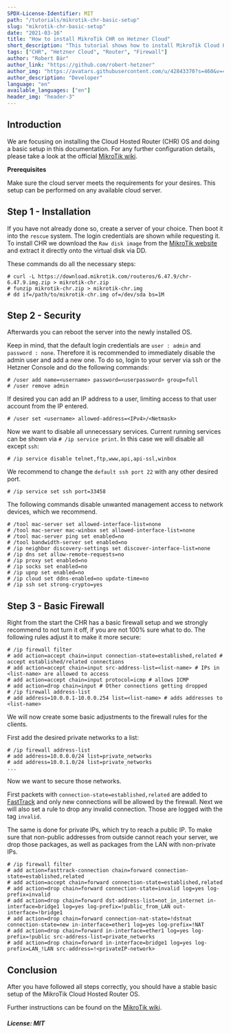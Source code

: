 ```yaml
---
SPDX-License-Identifier: MIT
path: "/tutorials/mikrotik-chr-basic-setup"
slug: "mikrotik-chr-basic-setup"
date: "2021-03-16"
title: "How to install MikroTik CHR on Hetzner Cloud"
short_description: "This tutorial shows how to install MikroTik Cloud Hosted Router (CHR) on Hetzner Cloud in just a few steps."
tags: ["CHR", "Hetzner Cloud", "Router", "Firewall"]
author: "Robert Bär"
author_link: "https://github.com/robert-hetzner"
author_img: "https://avatars.githubusercontent.com/u/42843370?s=460&v=4"
author_description: "Developer"
language: "en"
available_languages: ["en"]
header_img: "header-3"
---
```


## Introduction

We are focusing on installing the Cloud Hosted Router (CHR) OS and doing a basic setup in this documentation. For any further configuration details, please take a look at the official [MikroTik wiki](https://wiki.mikrotik.com/wiki/Main_Page).

**Prerequisites**

Make sure the cloud server meets the requirements for your desires. This setup can be performed on any available cloud server.

## Step 1 - Installation

If you have not already done so, create a server of your choice. Then boot it into the `rescue` system. The login credentials are shown while requesting it. To install CHR we download the `Raw disk image` from the [MikroTik website](https://mikrotik.com/download#chr) and extract it directly onto the virtual disk via DD.

These commands do all the necessary steps:

```
# curl -L https://download.mikrotik.com/routeros/6.47.9/chr-6.47.9.img.zip > mikrotik-chr.zip
# funzip mikrotik-chr.zip > mikrotik-chr.img
# dd if=/path/to/mikrotik-chr.img of=/dev/sda bs=1M
```

## Step 2 -  Security

Afterwards you can reboot the server into the newly installed OS.

Keep in mind, that the default login credentials are `user : admin` and `password : none`. Therefore it is recommended to immediately disable the admin user and add a new one. To do so, login to your server via ssh or the Hetzner Console and do the following commands:

```
# /user add name=<username> password=<userpassword> group=full
# /user remove admin
```

If desired you can add an IP address to a user, limiting access to that user account from the IP entered.

```
# /user set <username> allowed-address=<IPv4>/<Netmask>
```

Now we want to disable all unnecessary services. Current running services can be shown via `# /ip service print`.  In this case we will disable all except `ssh`:

```
# /ip service disable telnet,ftp,www,api,api-ssl,winbox
``` 

We recommend to change the `default ssh port 22` with any other desired port.

```
# /ip service set ssh port=33458
```

The following commands disable unwanted management access to network devices, which we recommend.

```
# /tool mac-server set allowed-interface-list=none
# /tool mac-server mac-winbox set allowed-interface-list=none
# /tool mac-server ping set enabled=no
# /tool bandwidth-server set enabled=no
# /ip neighbor discovery-settings set discover-interface-list=none 
# /ip dns set allow-remote-requests=no
# /ip proxy set enabled=no
# /ip socks set enabled=no
# /ip upnp set enabled=no
# /ip cloud set ddns-enabled=no update-time=no
# /ip ssh set strong-crypto=yes
```

## Step 3 - Basic Firewall

Right from the start the CHR has a basic firewall setup and we strongly recommend to not turn it off, if you are not 100% sure what to do. The following rules adjust it to make it more secure:

```
# /ip firewall filter
# add action=accept chain=input connection-state=established,related # accept established/related connections 
# add action=accept chain=input src-address-list=<list-name> # IPs in <list-name> are allowed to access 
# add action=accept chain=input protocol=icmp # allows ICMP
# add action=drop chain=input # Other connections getting dropped
# /ip firewall address-list
# add address=10.0.0.1-10.0.0.254 list=<list-name> # adds addresses to <list-name>
```

We will now create some basic adjustments to the firewall rules for the clients.

First add the desired private networks to a list:

```
# /ip firewall address-list
# add address=10.0.0.0/24 list=private_networks
# add address=10.0.1.0/24 list=private_networks
...
```

Now we want to secure those networks.

First packets with `connection-state=established,related` are added to [FastTrack](https://wiki.mikrotik.com/wiki/Manual:IP/Fasttrack) and only new connections will be allowed by the firewall. Next we will also set a rule to drop any invalid connection. Those are logged with the tag `invalid`.

The same is done for private IPs, which try to reach a public IP. To make sure that non-public addresses from outside cannot reach your server, we drop those packages, as well as packages from the LAN with non-private IPs.

``` 
# /ip firewall filter
# add action=fasttrack-connection chain=forward connection-state=established,related
# add action=accept chain=forward connection-state=established,related
# add action=drop chain=forward connection-state=invalid log=yes log-prefix=invalid
# add action=drop chain=forward dst-address-list=not_in_internet in-interface=bridge1 log=yes log-prefix=!public_from_LAN out-interface=!bridge1
# add action=drop chain=forward connection-nat-state=!dstnat connection-state=new in-interface=ether1 log=yes log-prefix=!NAT
# add action=drop chain=forward in-interface=ether1 log=yes log-prefix=!public src-address-list=private_networks
# add action=drop chain=forward in-interface=bridge1 log=yes log-prefix=LAN_!LAN src-address=!<privateIP-network>
```

## Conclusion

After you have followed all steps correctly, you should have a stable basic setup of the MikroTik Cloud Hosted Router OS.

Further instructions can be found on the [MikroTik wiki](https://wiki.mikrotik.com/wiki/Manual:CHR).

##### License: MIT

<!--

Contributor's Certificate of Origin

By making a contribution to this project, I certify that:

(a) The contribution was created in whole or in part by me and I have
    the right to submit it under the license indicated in the file; or

(b) The contribution is based upon previous work that, to the best of my
    knowledge, is covered under an appropriate license and I have the
    right under that license to submit that work with modifications,
    whether created in whole or in part by me, under the same license
    (unless I am permitted to submit under a different license), as
    indicated in the file; or

(c) The contribution was provided directly to me by some other person
    who certified (a), (b) or (c) and I have not modified it.

(d) I understand and agree that this project and the contribution are
    public and that a record of the contribution (including all personal
    information I submit with it, including my sign-off) is maintained
    indefinitely and may be redistributed consistent with this project
    or the license(s) involved.

Signed-off-by: [submitter's name and email address here]

-->
